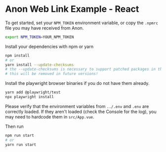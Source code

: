 # Anon Web Link Example - React

To get started, set your `NPM_TOKEN` environment variable, or copy the `.npmrc` file you may have received from Anon.

```sh
export NPM_TOKEN=YOUR_NPM_TOKEN
```

Install your dependencies with npm or yarn

```sh
npm install
# or
yarn install --update-checksums
# the --update-checksums is necessary to support patched packages in the SDK.
# this will be removed in future versions!
```

Install the playwright browser binaries if you do not have them already.

```sh
yarn add @playwright/test
npx playwright install
```

Please verify that the environment variables from `../.env` and `.env` are correctly loaded.
If they aren't loaded (check the Console for the log), you may need to hardcode them in `src/App.vue`.

Then run

```sh
npm run start
# or
yarn run start
```
